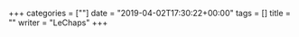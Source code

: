 +++
categories = [""]
date = "2019-04-02T17:30:22+00:00"
tags = [] 
title = ""
writer = "LeChaps"
+++
